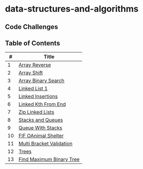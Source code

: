 # data-structures-and-algorithms

## Code Challenges

## Table of Contents

| #   | Title                                                            |
| --- | ---------------------------------------------------------------- |
| 1   | [Array Reverse](./arrayReverse/README.md)                        |
| 2   | [Array Shift](./arrayShift/README.md)                            |
| 3   | [Array Binary Search](./arrayBinarySearch/README.md)             |
| 4   | [Linked List 1](./Data-Structures/linkedList/README.md)          |
| 5   | [Linked Insertions](./Data-Structures/linkedList/README2.md)     |
| 6   | [Linked Kth From End](./Data-Structures/linkedList/README3.md)   |
| 7   | [Zip Linked Lists](./llZip/README.md)                            |
| 8   | [Stacks and Queues](./Data-Structures/stacksAndQueues/README.md) |
| 9   | [Queue With Stacks](./queueWithStacks/README.md)                 |
| 10  | [FIF OAnimal Shelter](./fifoAnimalShelter/README.md)             |
| 11  | [Multi Bracket Validation](./multiBracketValidation/README.md)   |
| 12  | [Trees](./tree/README.md)                                        |
| 13  | [Find Maximum Binary Tree](./tree/README2.md)                    |
